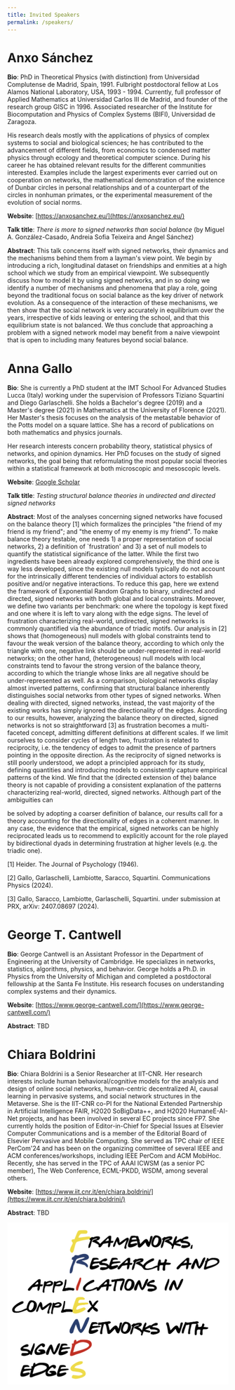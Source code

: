 ```yaml
---
title: Invited Speakers
permalink: /speakers/
---
```

# Anxo Sánchez
**Bio**: PhD in Theoretical Physics (with distinction) from Universidad Complutense de Madrid, Spain, 1991. Fulbright postdoctoral fellow at Los Alamos National Laboratory, USA, 1993 - 1994. Currently, full professor of Applied Mathematics at Universidad Carlos III de Madrid, and founder of the research group GISC in 1996. Associated researcher of the Institute for Biocomputation and Physics of Complex Systems (BIFI), Universidad de Zaragoza.

His research deals mostly with the applications of physics of complex systems to social and biological sciences; he has contributed to the advancement of different fields, from economics to condensed matter physics through ecology and theoretical computer science. During his career he has obtained relevant results for the different communities interested. Examples include the largest experiments ever carried out on cooperation on networks, the mathematical demonstration of the existence of Dunbar circles in personal relationships and of a counterpart of the circles in nonhuman primates, or the experimental measurement of the evolution of social norms.

**Website**: [https://anxosanchez.eu/](https://anxosanchez.eu/)

**Talk title**: *There is more to signed networks than social balance* (by Miguel A. González-Casado, Andreia Sofia Teixeira and Angel Sánchez)

**Abstract**: This talk concerns itself with signed networks, their dynamics and the mechanisms behind them from a layman's view point. We begin by introducing a rich, longitudinal dataset on friendships and enmities at a high school which we study from an empirical viewpoint. We subsequently discuss how to model it by using signed networks, and in so doing we identify a number of mechanisms and phenomena that play a role, going beyond the traditional focus on social balance as the key driver of network evolution. As a consequence of the interaction of these mechanisms, we then show that the social network is very accurately in equilibrium over the years, irrespective of kids leaving or entering the school, and that this equilibrium state is not balanced. We thus conclude that approaching a problem with a signed network model may benefit from a naive viewpoint that is open to including many features beyond social balance.

# Anna Gallo
**Bio**: She is currently a PhD student at the IMT School For Advanced Studies Lucca (Italy) working under the supervision of Professors Tiziano Squartini and Diego Garlaschelli. She holds a Bachelor's degree (2019) and a Master's degree (2021) in Mathematics at the University of Florence (2021). Her Master's thesis focuses on the analysis of the metastable behavior of the Potts model on a square lattice. She has a record of publications on both mathematics and physics journals.

Her research interests concern probability theory, statistical physics of networks, and opinion dynamics. Her PhD focuses on the study of signed networks, the goal being that reformulating the most popular social theories within a statistical framework at both microscopic and mesoscopic levels.

**Website**: [Google Scholar](https://scholar.google.com/citations?user=Z7KRq3MAAAAJ&hl=en)

**Talk title**: *Testing structural balance theories in undirected and directed signed networks*

**Abstract**: Most of the analyses concerning signed networks have focused on the balance theory [1]
which formalizes the principles "the friend of my friend is my friend"; and "the enemy of my
enemy is my friend". To make balance theory testable, one needs 1) a proper
representation of social networks, 2) a definition of `frustration&#39; and 3) a set of null models
to quantify the statistical significance of the latter. While the first two ingredients have been
already explored comprehensively, the third one is way less developed, since the existing
null models typically do not account for the intrinsically different tendencies of individual
actors to establish positive and/or negative interactions. To reduce this gap, here we
extend the framework of Exponential Random Graphs to binary, undirected and directed,
signed networks with both global and local constraints. Moreover, we define two variants
per benchmark: one where the topology is kept fixed and one where it is left to vary along
with the edge signs.
The level of frustration characterizing real-world, undirected, signed networks is commonly
quantified via the abundance of triadic motifs. Our analysis in [2] shows that
(homogeneous) null models with global constraints tend to favour the weak version of the
balance theory, according to which only the triangle with one, negative link should be
under-represented in real-world networks; on the other hand, (heterogeneous) null models
with local constraints tend to favour the strong version of the balance theory, according to
which the triangle whose links are all negative should be under-represented as well. As a
comparison, biological networks display almost inverted patterns, confirming that structural
balance inherently distinguishes social networks from other types of signed networks.
When dealing with directed, signed networks, instead, the vast majority of the existing
works has simply ignored the directionality of the edges. According to our results, however,
analyzing the balance theory on directed, signed networks is not so straightforward [3] as
frustration becomes a multi-faceted concept, admitting different definitions at different
scales. If we limit ourselves to consider cycles of length two, frustration is related to
reciprocity, i.e. the tendency of edges to admit the presence of partners pointing in the
opposite direction. As the reciprocity of signed networks is still poorly understood, we
adopt a principled approach for its study, defining quantities and introducing models to
consistently capture empirical patterns of the kind. We find that the (directed extension of
the) balance theory is not capable of providing a consistent explanation of the patterns
characterizing real-world, directed, signed networks. Although part of the ambiguities can

be solved by adopting a coarser definition of balance, our results call for a theory
accounting for the directionality of edges in a coherent manner.
In any case, the evidence that the empirical, signed networks can be highly reciprocated
leads us to recommend to explicitly account for the role played by bidirectional dyads in
determining frustration at higher levels (e.g. the triadic one).

[1] Heider. The Journal of Psychology (1946).

[2] Gallo, Garlaschelli, Lambiotte, Saracco, Squartini. Communications Physics (2024).

[3] Gallo, Saracco, Lambiotte, Garlaschelli, Squartini. under submission at PRX, arXiv:
2407.08697 (2024).

# George T. Cantwell
**Bio**: George Cantwell is an Assistant Professor in the Department of Engineering at the University of Cambridge. He specializes in networks, statistics, algorithms, physics, and behavior. George holds a Ph.D. in Physics from the University of Michigan and completed a postdoctoral fellowship at the Santa Fe Institute. His research focuses on understanding complex systems and their dynamics.

**Website**: [https://www.george-cantwell.com/](https://www.george-cantwell.com/)

**Abstract**: TBD

# Chiara Boldrini
**Bio**: Chiara Boldrini is a Senior Researcher at IIT-CNR. Her research interests include human behavioral/cognitive models for the analysis and design of online social networks, human-centric decentralized AI, causal learning in pervasive systems, and social network structures in the Metaverse. She is the IIT-CNR co-PI for the National Extended Partnership in Artificial Intelligence FAIR, H2020 SoBigData++, and H2020 HumaneE-AI-Net projects, and has been involved in several EC projects since FP7. She currently holds the position of Editor-in-Chief for Special Issues at Elsevier Computer Communications and is a member of the Editorial Board of Elsevier Pervasive and Mobile Computing. She served as TPC chair of IEEE PerCom'24 and has been on the organizing committee of several IEEE and ACM conferences/workshops, including IEEE PerCom and ACM MobiHoc. Recently, she has served in the TPC of AAAI ICWSM (as a senior PC member), The Web Conference, ECML-PKDD, WSDM, among several others.


**Website**: [https://www.iit.cnr.it/en/chiara.boldrini/](https://www.iit.cnr.it/en/chiara.boldrini/)

**Abstract**: TBD

![Abstract Submission](/assets/logo.png)
